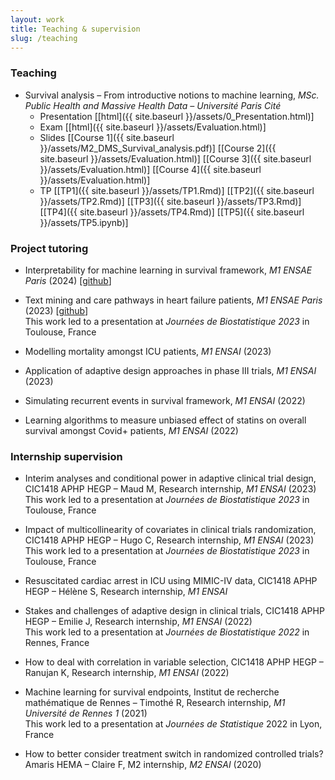 ```yaml
---
layout: work
title: Teaching & supervision
slug: /teaching
---
```


### **Teaching**
* Survival analysis – From introductive notions to machine learning, *MSc. Public Health and Massive Health Data – Université Paris Cité*
    - Presentation [[html]({{ site.baseurl }}/assets/0_Presentation.html)]
    - Exam [[html]({{ site.baseurl }}/assets/Evaluation.html)]
    - Slides [[Course 1]({{ site.baseurl }}/assets/M2_DMS_Survival_analysis.pdf)] [[Course 2]({{ site.baseurl }}/assets/Evaluation.html)] [[Course 3]({{ site.baseurl }}/assets/Evaluation.html)] [[Course 4]({{ site.baseurl }}/assets/Evaluation.html)]
    - TP [[TP1]({{ site.baseurl }}/assets/TP1.Rmd)] [[TP2]({{ site.baseurl }}/assets/TP2.Rmd)] [[TP3]({{ site.baseurl }}/assets/TP3.Rmd)] [[TP4]({{ site.baseurl }}/assets/TP4.Rmd)] [[TP5]({{ site.baseurl }}/assets/TP5.ipynb)]

### **Project tutoring**
* Interpretability for machine learning in survival framework, *M1 ENSAE Paris* (2024) [[github](https://github.com/malquier/Interpretability_of_Survival_Analysis)]

* Text mining and care pathways in heart failure patients, *M1 ENSAE Paris* (2023) [[github](https://github.com/Kirscher/TextMining_Parcours_de_soin)] <br> This work led to a presentation at *Journées de Biostatistique 2023* in Toulouse, France 

* Modelling mortality amongst ICU patients, *M1 ENSAI* (2023)

* Application of adaptive design approaches in phase III trials, *M1 ENSAI* (2023)

* Simulating recurrent events in survival framework, *M1 ENSAI* (2022)

* Learning algorithms to measure unbiased effect of statins on overall survival amongst Covid+ patients, *M1 ENSAI* (2022)

### **Internship supervision**
* Interim analyses and conditional power in adaptive clinical trial design, CIC1418 APHP HEGP – Maud M, Research internship, *M1 ENSAI* (2023) <br> This work led to a presentation at *Journées de Biostatistique 2023* in Toulouse, France

* Impact of multicollinearity of covariates in clinical trials randomization, CIC1418 APHP HEGP – Hugo C, Research internship, *M1 ENSAI* (2023) <br> This work led to a presentation at *Journées de Biostatistique 2023* in Toulouse, France

* Resuscitated cardiac arrest in ICU using MIMIC-IV data, CIC1418 APHP HEGP – Hélène S, Research internship, *M1 ENSAI* 

* Stakes and challenges of adaptive design in clinical trials, CIC1418 APHP HEGP – Emilie J, Research internship, *M1 ENSAI* (2022) <br> This work led to a presentation at *Journées de Biostatistique 2022* in Rennes, France

* How to deal with correlation in variable selection, CIC1418 APHP HEGP – Ranujan K, Research internship, *M1 ENSAI* (2022)

* Machine learning for survival endpoints, Institut de recherche mathématique de Rennes – Timothé R, Research internship, *M1 Université de Rennes 1* (2021) <br> This work led to a presentation at *Journées de Statistique* 2022 in Lyon, France

* How to better consider treatment switch in randomized controlled trials? Amaris HEMA – Claire F, M2 internship, *M2 ENSAI* (2020)
